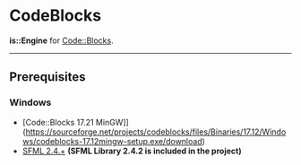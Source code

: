 # CodeBlocks
**is::Engine** for [Code::Blocks](http://www.codeblocks.org/).

---

## Prerequisites

### Windows
* [Code::Blocks 17.21 MinGW]](https://sourceforge.net/projects/codeblocks/files/Binaries/17.12/Windows/codeblocks-17.12mingw-setup.exe/download)
* [SFML 2.4.+](https://www.sfml-dev.org/download.php) **(SFML Library 2.4.2 is included in the project)**